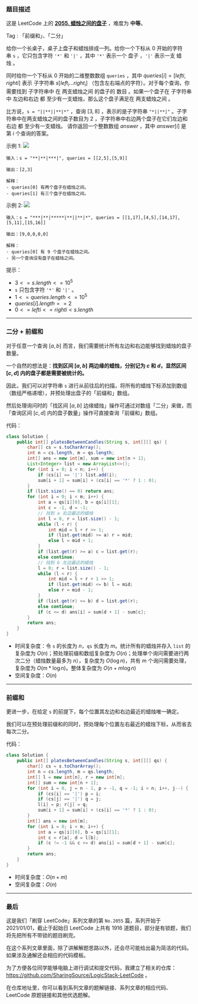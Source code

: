 ### 题目描述

这是 LeetCode 上的 **[2055. 蜡烛之间的盘子](https://leetcode-cn.com/problems/plates-between-candles/solution/gong-shui-san-xie-er-fen-qian-zhui-he-yu-0qt0/)** ，难度为 **中等**。

Tag : 「前缀和」、「二分」



给你一个长桌子，桌子上盘子和蜡烛排成一列。给你一个下标从 $0$ 开始的字符串 `s` ，它只包含字符 `'*'` 和 `'|'` ，其中 `'*'` 表示一个 盘子 ，`'|'` 表示一支 蜡烛 。

同时给你一个下标从 $0$ 开始的二维整数数组 `queries` ，其中 $queries[i] = [lefti, righti]$ 表示 子字符串 $s[left_i...right_i]$ （包含左右端点的字符）。对于每个查询，你需要找到 子字符串中 在 两支蜡烛之间 的盘子的 数目 。如果一个盘子在 子字符串中 左边和右边 都 至少有一支蜡烛，那么这个盘子满足在 两支蜡烛之间 。

比方说，`s = "||**||**|*"` ，查询 $[3, 8]$ ，表示的是子字符串 `"*||**|"` 。子字符串中在两支蜡烛之间的盘子数目为 $2$ ，子字符串中右边两个盘子在它们左边和右边 都 至少有一支蜡烛。
请你返回一个整数数组 $answer$ ，其中 $answer[i]$ 是第 $i$ 个查询的答案。

示例 1:
![](https://assets.leetcode.com/uploads/2021/10/04/ex-1.png)
```
输入：s = "**|**|***|", queries = [[2,5],[5,9]]

输出：[2,3]

解释：
- queries[0] 有两个盘子在蜡烛之间。
- queries[1] 有三个盘子在蜡烛之间。
```
示例 2:
![](https://assets.leetcode.com/uploads/2021/10/04/ex-2.png)
```
输入：s = "***|**|*****|**||**|*", queries = [[1,17],[4,5],[14,17],[5,11],[15,16]]

输出：[9,0,0,0,0]

解释：
- queries[0] 有 9 个盘子在蜡烛之间。
- 另一个查询没有盘子在蜡烛之间。
```

提示：
* $3 <= s.length <= 10^5$
* `s` 只包含字符 `'*'` 和 `'|'` 。
* $1 <= queries.length <= 10^5$
* $queries[i].length == 2$
* $0 <= lefti <= righti < s.length$

---

### 二分 + 前缀和

对于任意一个查询 $[a, b]$ 而言，我们需要统计所有左边和右边能够找到蜡烛的盘子数量。

一个自然的想法是：**找到区间 $[a, b]$ 两边缘的蜡烛，分别记为 $c$ 和 $d$，显然区间 $[c, d]$ 内的盘子都是需要被统计的。**

因此，我们可以对字符串 `s` 进行从前往后的扫描，将所有的蜡烛下标添加到数组（数组严格递增），并预处理出盘子的「前缀和」数组。

然后处理询问时的「找区间 $[a, b]$ 边缘蜡烛」操作可通过对数组「二分」来做，而「查询区间 $[c, d]$ 内的盘子数量」操作可直接查询「前缀和」数组。

代码：
```Java
class Solution {
    public int[] platesBetweenCandles(String s, int[][] qs) {
        char[] cs = s.toCharArray();
        int n = cs.length, m = qs.length;
        int[] ans = new int[m], sum = new int[n + 1];
        List<Integer> list = new ArrayList<>();
        for (int i = 0; i < n; i++) {
            if (cs[i] == '|') list.add(i);
            sum[i + 1] = sum[i] + (cs[i] == '*' ? 1 : 0);
        }
        if (list.size() == 0) return ans;
        for (int i = 0; i < m; i++) {
            int a = qs[i][0], b = qs[i][1];
            int c = -1, d = -1;
            // 找到 a 右边最近的蜡烛
            int l = 0, r = list.size() - 1;
            while (l < r) {
                int mid = l + r >> 1;
                if (list.get(mid) >= a) r = mid;
                else l = mid + 1;
            }
            if (list.get(r) >= a) c = list.get(r);
            else continue;
            // 找到 b 左边最近的蜡烛
            l = 0; r = list.size() - 1;
            while (l < r) {
                int mid = l + r + 1 >> 1;
                if (list.get(mid) <= b) l = mid;
                else r = mid - 1;
            }
            if (list.get(r) <= b) d = list.get(r);
            else continue;
            if (c <= d) ans[i] = sum[d + 1] - sum[c];
        }
        return ans;
    }
}
```
* 时间复杂度：令 `s` 的长度为 $n$，`qs` 长度为 $m$。统计所有的蜡烛并存入 `list` 的复杂度为 $O(n)$；预处理前缀和数组复杂度为 $O(n)$；处理单个询问需要进行两次二分（蜡烛数量最多为 $n$），复杂度为 $O(\log{n})$，共有 $m$ 个询问需要处理，复杂度为 $O(m * \log{n})$。整体复杂度为 $O(n + m\log{n})$
* 空间复杂度：$O(n)$

---

### 前缀和 

更进一步，在给定 `s` 的前提下，每个位置其左边和右边最近的蜡烛唯一确定。

我们可以在预处理前缀和的同时，预处理每个位置左右最近的蜡烛下标，从而省去每次二分。

代码：
```Java
class Solution {
    public int[] platesBetweenCandles(String s, int[][] qs) {
        char[] cs = s.toCharArray();
        int n = cs.length, m = qs.length;
        int[] l = new int[n], r = new int[n];
        int[] sum = new int[n + 1];
        for (int i = 0, j = n - 1, p = -1, q = -1; i < n; i++, j--) {
            if (cs[i] == '|') p = i;
            if (cs[j] == '|') q = j;
            l[i] = p; r[j] = q;
            sum[i + 1] = sum[i] + (cs[i] == '*' ? 1 : 0);
        }
        int[] ans = new int[m];
        for (int i = 0; i < m; i++) {
            int a = qs[i][0], b = qs[i][1];
            int c = r[a], d = l[b];
            if (c != -1 && c <= d) ans[i] = sum[d + 1] - sum[c];
        }
        return ans;
    }
}
```
* 时间复杂度：$O(n + m)$
* 空间复杂度：$O(n)$

---

### 最后

这是我们「刷穿 LeetCode」系列文章的第 `No.2055` 篇，系列开始于 2021/01/01，截止于起始日 LeetCode 上共有 1916 道题目，部分是有锁题，我们将先把所有不带锁的题目刷完。

在这个系列文章里面，除了讲解解题思路以外，还会尽可能给出最为简洁的代码。如果涉及通解还会相应的代码模板。

为了方便各位同学能够电脑上进行调试和提交代码，我建立了相关的仓库：https://github.com/SharingSource/LogicStack-LeetCode 。

在仓库地址里，你可以看到系列文章的题解链接、系列文章的相应代码、LeetCode 原题链接和其他优选题解。

